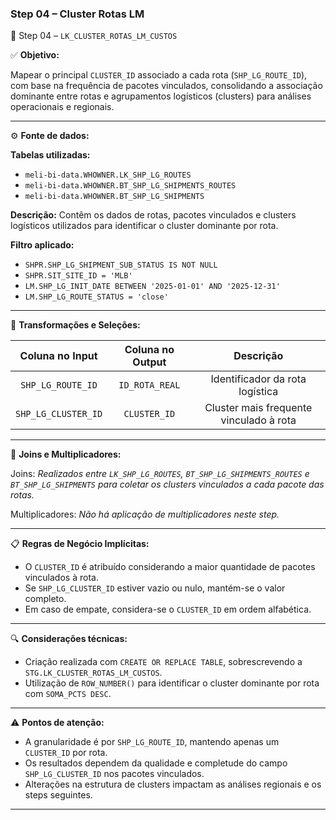 ### Step 04 – Cluster Rotas LM

🔹 Step 04 – `LK_CLUSTER_ROTAS_LM_CUSTOS`

✅ **Objetivo:**

Mapear o principal `CLUSTER_ID` associado a cada rota (`SHP_LG_ROUTE_ID`), com base na frequência de pacotes vinculados, consolidando a associação dominante entre rotas e agrupamentos logísticos (clusters) para análises operacionais e regionais.

---

⚙️ **Fonte de dados:**

**Tabelas utilizadas:**

- `meli-bi-data.WHOWNER.LK_SHP_LG_ROUTES`
- `meli-bi-data.WHOWNER.BT_SHP_LG_SHIPMENTS_ROUTES`
- `meli-bi-data.WHOWNER.BT_SHP_LG_SHIPMENTS`

**Descrição:** Contêm os dados de rotas, pacotes vinculados e clusters logísticos utilizados para identificar o cluster dominante por rota.

**Filtro aplicado:**

- `SHPR.SHP_LG_SHIPMENT_SUB_STATUS IS NOT NULL`
- `SHPR.SIT_SITE_ID = 'MLB'`
- `LM.SHP_LG_INIT_DATE BETWEEN '2025-01-01' AND '2025-12-31'`
- `LM.SHP_LG_ROUTE_STATUS = 'close'`

---

📐 **Transformações e Seleções:**

| **Coluna no Input** | **Coluna no Output** | **Descrição**                                           |
| :-----------------: | :------------------: | :-----------------------------------------------------: |
| `SHP_LG_ROUTE_ID`   | `ID_ROTA_REAL`       | Identificador da rota logística                         |
| `SHP_LG_CLUSTER_ID` | `CLUSTER_ID`         | Cluster mais frequente vinculado à rota                |

---

🔁 **Joins e Multiplicadores:**

Joins: *Realizados entre `LK_SHP_LG_ROUTES`, `BT_SHP_LG_SHIPMENTS_ROUTES` e `BT_SHP_LG_SHIPMENTS` para coletar os clusters vinculados a cada pacote das rotas.*

Multiplicadores: *Não há aplicação de multiplicadores neste step.*

---

📋 **Regras de Negócio Implícitas:**

- O `CLUSTER_ID` é atribuído considerando a maior quantidade de pacotes vinculados à rota.
- Se `SHP_LG_CLUSTER_ID` estiver vazio ou nulo, mantém-se o valor completo.
- Em caso de empate, considera-se o `CLUSTER_ID` em ordem alfabética.

---

🔍 **Considerações técnicas:**

- Criação realizada com `CREATE OR REPLACE TABLE`, sobrescrevendo a `STG.LK_CLUSTER_ROTAS_LM_CUSTOS`.
- Utilização de `ROW_NUMBER()` para identificar o cluster dominante por rota com `SOMA_PCTS DESC`.

---

⚠️ **Pontos de atenção:**

- A granularidade é por `SHP_LG_ROUTE_ID`, mantendo apenas um `CLUSTER_ID` por rota.
- Os resultados dependem da qualidade e completude do campo `SHP_LG_CLUSTER_ID` nos pacotes vinculados.
- Alterações na estrutura de clusters impactam as análises regionais e os steps seguintes.

---
